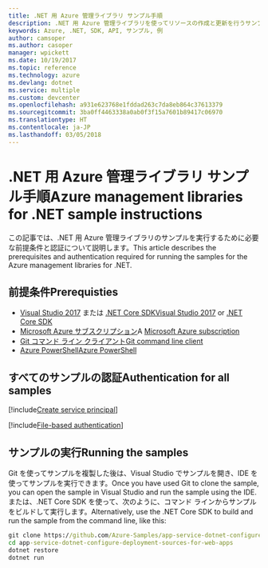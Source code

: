 ```yaml
---
title: .NET 用 Azure 管理ライブラリ サンプル手順
description: .NET 用 Azure 管理ライブラリを使ってリソースの作成と更新を行うサンプル コードを入手してください。
keywords: Azure, .NET, SDK, API, サンプル, 例
author: camsoper
ms.author: casoper
manager: wpickett
ms.date: 10/19/2017
ms.topic: reference
ms.technology: azure
ms.devlang: dotnet
ms.service: multiple
ms.custom: devcenter
ms.openlocfilehash: a931e623768e1fddad263c7da8eb864c37613379
ms.sourcegitcommit: 3ba0ff4463338a0ab0f3f15a7601b89417c06970
ms.translationtype: HT
ms.contentlocale: ja-JP
ms.lasthandoff: 03/05/2018
---
```

# <a name="azure-management-libraries-for-net-sample-instructions"></a><span data-ttu-id="02411-104">.NET 用 Azure 管理ライブラリ サンプル手順</span><span class="sxs-lookup"><span data-stu-id="02411-104">Azure management libraries for .NET sample instructions</span></span>

<span data-ttu-id="02411-105">この記事では、.NET 用 Azure 管理ライブラリのサンプルを実行するために必要な前提条件と認証について説明します。</span><span class="sxs-lookup"><span data-stu-id="02411-105">This article describes the prerequisites and authentication required for running the samples for the Azure management libraries for .NET.</span></span>

## <a name="prerequisties"></a><span data-ttu-id="02411-106">前提条件</span><span class="sxs-lookup"><span data-stu-id="02411-106">Prerequisties</span></span> 

* <span data-ttu-id="02411-107">[Visual Studio 2017](https://www.visualstudio.com/vs/) または [.NET Core SDK](https://www.microsoft.com/net/download/core)</span><span class="sxs-lookup"><span data-stu-id="02411-107">[Visual Studio 2017](https://www.visualstudio.com/vs/) or [.NET Core SDK](https://www.microsoft.com/net/download/core)</span></span>
* <span data-ttu-id="02411-108">[Microsoft Azure サブスクリプション](https://azure.microsoft.com/free/)</span><span class="sxs-lookup"><span data-stu-id="02411-108">A [Microsoft Azure subscription](https://azure.microsoft.com/free/)</span></span>
* [<span data-ttu-id="02411-109">Git コマンド ライン クライアント</span><span class="sxs-lookup"><span data-stu-id="02411-109">Git command line client</span></span>](https://git-scm.com/)
* [<span data-ttu-id="02411-110">Azure PowerShell</span><span class="sxs-lookup"><span data-stu-id="02411-110">Azure PowerShell</span></span>](/powershell/azure/install-azurerm-ps)

## <a name="authentication-for-all-samples"></a><span data-ttu-id="02411-111">すべてのサンプルの認証</span><span class="sxs-lookup"><span data-stu-id="02411-111">Authentication for all samples</span></span>

[!include[Create service principal](includes/create-sp.md)]

[!include[File-based authentication](includes/file-based-auth.md)]

## <a name="running-the-samples"></a><span data-ttu-id="02411-112">サンプルの実行</span><span class="sxs-lookup"><span data-stu-id="02411-112">Running the samples</span></span>

<span data-ttu-id="02411-113">Git を使ってサンプルを複製した後は、Visual Studio でサンプルを開き、IDE を使ってサンプルを実行できます。</span><span class="sxs-lookup"><span data-stu-id="02411-113">Once you have used Git to clone the sample, you can open the sample in Visual Studio and run the sample using the IDE.</span></span>  <span data-ttu-id="02411-114">または、.NET Core SDK を使って、次のように、コマンド ラインからサンプルをビルドして実行します。</span><span class="sxs-lookup"><span data-stu-id="02411-114">Alternatively, use the .NET Core SDK to build and run the sample from the command line, like this:</span></span>

```cmd
git clone https://github.com/Azure-Samples/app-service-dotnet-configure-deployment-sources-for-web-apps.git
cd app-service-dotnet-configure-deployment-sources-for-web-apps
dotnet restore
dotnet run
```